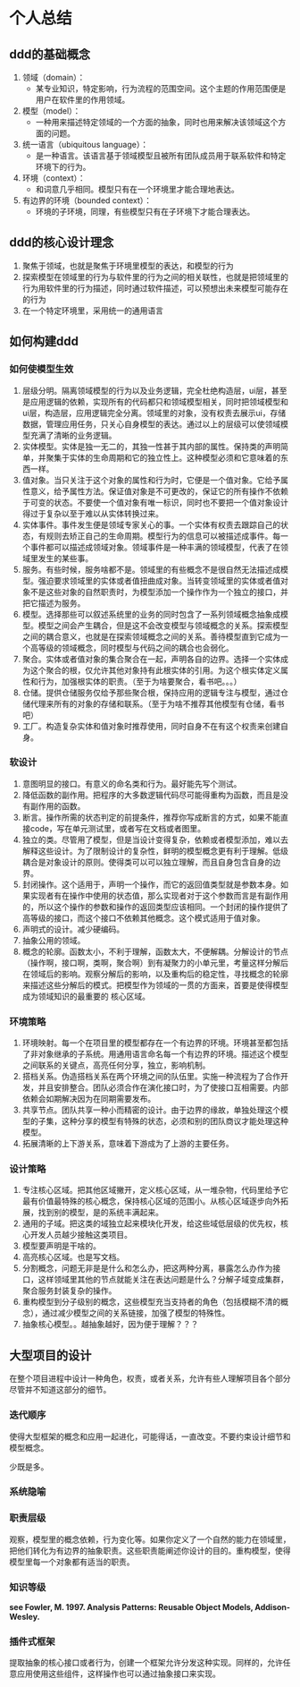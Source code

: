 # 个人总结

## ddd的基础概念

1. 领域（domain）：
   + 某专业知识，特定影响，行为流程的范围空间。这个主题的作用范围便是用户在软件里的作用领域。
2. 模型（model）：
   + 一种用来描述特定领域的一个方面的抽象，同时也用来解决该领域这个方面的问题。
3. 统一语言（ubiquitous	language）：
   + 是一种语言。该语言基于领域模型且被所有团队成员用于联系软件和特定环境下的行为。
4. 环境（context）：
   + 和词意几乎相同。模型只有在一个环境里才能合理地表达。
5. 有边界的环境（bounded	context）：
   + 环境的子环境，同理，有些模型只有在子环境下才能合理表达。

## ddd的核心设计理念

1. 聚焦于领域，也就是聚焦于环境里模型的表达，和模型的行为
2. 探索模型在领域里的行为与软件里的行为之间的相关联性，也就是把领域里的行为用软件里的行为描述，同时通过软件描述，可以预想出未来模型可能存在的行为
3. 在一个特定环境里，采用统一的通用语言

## 如何构建ddd

### 如何使模型生效

1. 层级分明。隔离领域模型的行为以及业务逻辑，完全杜绝构造层，ui层，甚至是应用逻辑的依赖，实现所有的代码都只和领域模型相关，同时把领域模型和ui层，构造层，应用逻辑完全分离。领域里的对象，没有权责去展示ui，存储数据，管理应用任务，只关心自身模型的表达。通过以上的层级可以使领域模型充满了清晰的业务逻辑。
2. 实体模型。实体是独一无二的，其独一性甚于其内部的属性。保持类的声明简单，并聚集于实体的生命周期和它的独立性上。这种模型必须和它意味着的东西一样。
3. 值对象。当只关注于这个对象的属性和行为时，它便是一个值对象。它给予属性意义，给予属性方法。保证值对象是不可更改的，保证它的所有操作不依赖于可变的状态。不要使一个值对象有唯一标识，同时也不要把一个值对象设计得过于复杂以至于难以从实体转换过来。
4. 实体事件。事件发生便是领域专家关心的事。一个实体有权责去跟踪自己的状态，有规则去矫正自己的生命周期。模型行为的信息可以被描述成事件。每一个事件都可以描述成领域对象。领域事件是一种丰满的领域模型，代表了在领域里发生的某些事。
5. 服务。有些时候，服务啥都不是。领域里的有些概念不是很自然无法描述成模型。强迫要求领域里的实体或者值扭曲成对象。当转变领域里的实体或者值对象不是这些对象的自然职责时，为模型添加一个操作作为一个独立的接口，并把它描述为服务。
6. 模型。选择那些可以叙述系统里的业务的同时包含了一系列领域概念抽象成模型。模型之间会产生耦合，但是这不会改变模型与领域概念的关系。探索模型之间的耦合意义，也就是在探索领域概念之间的关系。善待模型直到它成为一个高等级的领域概念，同时模型与代码之间的耦合也会弱化。
7. 聚合。实体或者值对象的集合聚合在一起，声明各自的边界。选择一个实体成为这个聚合的根，仅允许其他对象持有此根实体的引用。为这个根实体定义属性和行为，加强根实体的职责。（至于为啥要聚合，看书吧。。。）
8. 仓储。提供仓储服务仅给予那些聚合根，保持应用的逻辑专注与模型，通过仓储代理来所有的对象的存储和联系。（至于为啥不推荐其他模型有仓储，看书吧）
9. 工厂。构造复杂实体和值对象时推荐使用，同时自身不在有这个权责来创建自身。

### 软设计

1. 意图明显的接口。有意义的命名类和行为。最好能先写个测试。
2. 降低函数的副作用。把程序的大多数逻辑代码尽可能得重构为函数，而且是没有副作用的函数。
3. 断言。操作所需的状态判定的前提条件，推荐你写成断言的方式，如果不能直接code，写在单元测试里，或者写在文档或者图里。
4. 独立的类。尽管用了模型，但是当设计变得复杂，依赖或者模型添加，难以去解释这些设计。为了限制设计的复杂性，鲜明的模型概念更有利于理解。低级耦合是对象设计的原则。使得类可以可以独立理解，而且自身包含自身的边界。
5. 封闭操作。这个适用于，声明一个操作，而它的返回值类型就是参数本身。如果实现者有在操作中使用的状态值，那么实现者对于这个参数而言是有副作用的，所以这个操作的参数和操作的返回类型应该相同。一个封闭的操作提供了高等级的接口，而这个接口不依赖其他概念。这个模式适用于值对象。
6. 声明式的设计。减少硬编码。
7. 抽象公用的领域。
8. 概念的轮廓。函数太小，不利于理解，函数太大，不便解耦。分解设计的节点（操作啊，接口啊，类啊，聚合啊）到有凝聚力的小单元里，考量这样分解后在领域后的影响。观察分解后的影响，以及重构后的稳定性，寻找概念的轮廓来描述这些分解后的模式。把模型作为领域的一贯的方面来，首要是使得模型成为领域知识的最重要的
核心区域。

### 环境策略

1. 环境映射。每一个在项目里的模型都存在一个有边界的环境。环境甚至都包括了非对象继承的子系统。用通用语言命名每一个有边界的环境。描述这个模型之间联系的关键点，高亮任何分享，独立，影响机制。
2. 搭档关系。伪造搭档关系在两个环境之间的队伍里。实施一种流程为了合作开发，并且安排整合。团队必须合作在演化接口时，为了使接口互相需要。内部依赖会如期解决因为在同期需要发布。
3. 共享节点。团队共享一种小而精密的设计。由于边界的缘故，单独处理这个模型的子集，这种分享的模型有特殊的状态，必须和别的团队商议才能处理这种模型。
4. 拓展清晰的上下游关系，意味着下游成为了上游的主要任务。

### 设计策略

1. 专注核心区域。把其他区域撇开，定义核心区域，从一堆杂物，代码里给予它最有价值最特殊的核心概念，保持核心区域的范围小。从核心区域逐步向外拓展，找到别的模型，是的系统丰满起来。
2. 通用的子域。把这类的域独立起来模块化开发，给这些域低层级的优先权，核心开发人员越少接触这类项目。
3. 模型要声明是干啥的。
4. 高亮核心区域。也是写文档。
5. 分割概念，问题无非是是什么和怎么办，把这两种分离，暴露怎么办作为接口，这样领域里其他的节点就能关注在表达问题是什么？分解子域变成集群，聚合服务封装复杂的操作。
6. 重构模型到分子级别的概念，这些模型充当支持者的角色（包括模糊不清的概念），通过减少模型之间的关系链接，加强了模型的特殊性。
7. 抽象核心模型。。越抽象越好，因为便于理解？？？

## 大型项目的设计

在整个项目进程中设计一种角色，权责，或者关系，允许有些人理解项目各个部分尽管并不知道这部分的细节。

### 迭代顺序

使得大型框架的概念和应用一起进化，可能得话，一直改变。不要约束设计细节和模型概念。

少既是多。

### 系统隐喻

### 职责层级

观察，模型里的概念依赖，行为变化等。如果你定义了一个自然的能力在领域里，把他们转化为有边界的抽象职责。这些职责能阐述你设计的目的。重构模型，使得模型里每一个对象都有适当的职责。

### 知识等级

**see	Fowler,	M.	1997.	Analysis	Patterns:	Reusable	Object	Models,	Addison-Wesley.**

### 插件式框架

提取抽象的核心接口或者行为，创建一个框架允许分发这种实现。同样的，允许任意应用使用这些组件，这样操作也可以通过抽象接口来实现。



